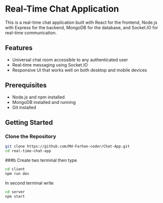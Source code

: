 # Real-Time Chat Application

This is a real-time chat application built with React for the frontend, Node.js with Express for the backend, MongoDB for the database, and Socket.IO for real-time communication.

## Features

- Universal chat room accessible to any authenticated user
- Real-time messaging using Socket.IO
- Responsive UI that works well on both desktop and mobile devices

## Prerequisites

- Node.js and npm installed
- MongoDB installed and running
- Git installed

## Getting Started

### Clone the Repository

```bash
git clone https://github.com/Md-Farhan-coder/Chat-App.git
cd real-time-chat-app
```
###b
Create two terminal then type
```bash
cd client
npm run dev
```
In second terminal write 
```bash
cd server
npm start
